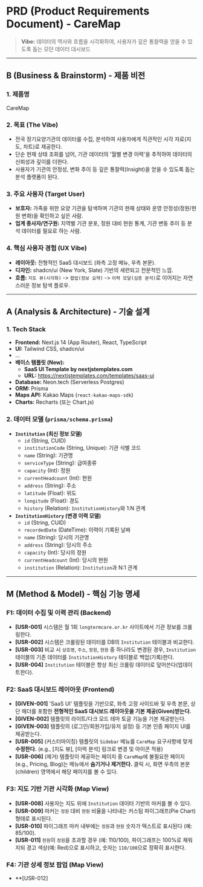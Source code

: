 # PRD (Product Requirements Document) - CareMap

> **Vibe:** 데이터의 역사와 흐름을 시각화하여, 사용자가 깊은 통찰력을 얻을 수 있도록 돕는 모던 데이터 대시보드

---

## B (Business & Brainstorm) - 제품 비전

### 1. 제품명
CareMap

### 2. 목표 (The Vibe)
* 전국 장기요양기관의 데이터를 수집, 분석하여 사용자에게 직관적인 시각 자료(지도, 차트)로 제공한다.
* 단순 현재 상태 조회를 넘어, 기관 데이터의 '월별 변경 이력'을 추적하여 데이터의 신뢰성과 깊이를 더한다.
* 사용자가 기관의 안정성, 변화 추이 등 깊은 통찰력(Insight)을 얻을 수 있도록 돕는 분석 플랫폼이 된다.

### 3. 주요 사용자 (Target User)
* **보호자:** 가족을 위한 요양 기관을 탐색하며 기관의 현재 상태와 운영 안정성(정원/현원 변화)을 확인하고 싶은 사람.
* **업계 종사자/연구원:** 지역별 기관 분포, 정원 대비 현원 통계, 기관 변동 추이 등 분석 데이터를 필요로 하는 사람.

### 4. 핵심 사용자 경험 (UX Vibe)
* **레이아웃:** 전형적인 SaaS 대시보드 (좌측 고정 메뉴, 우측 본문).
* **디자인:** shadcn/ui (New York, Slate) 기반의 세련되고 전문적인 느낌.
* **흐름:** `지도 뷰(시각화)` -> `팝업(정보 요약)` -> `이력 모달(심층 분석)`로 이어지는 자연스러운 정보 탐색 플로우.

---

## A (Analysis & Architecture) - 기술 설계

### 1. Tech Stack
* **Frontend:** Next.js 14 (App Router), React, TypeScript
* **UI:** Tailwind CSS, shadcn/ui
* ...
* **베이스 템플릿 (New):**
  * **SaaS UI Template by nextjstemplates.com**
  * **URL:** https://nextjstemplates.com/templates/saas-ui
* **Database:** Neon.tech (Serverless Postgres)
* **ORM:** Prisma
* **Maps API:** Kakao Maps (`react-kakao-maps-sdk`)
* **Charts:** Recharts (또는 Chart.js)

### 2. 데이터 모델 (`prisma/schema.prisma`)
* **`Institution` (최신 정보 모델)**
    * `id` (String, CUID)
    * `institutionCode` (String, Unique): 기관 식별 코드
    * `name` (String): 기관명
    * `serviceType` (String): 급여종류
    * `capacity` (Int): 정원
    * `currentHeadcount` (Int): 현원
    * `address` (String): 주소
    * `latitude` (Float): 위도
    * `longitude` (Float): 경도
    * `history` (Relation): `InstitutionHistory`와 1:N 관계
* **`InstitutionHistory` (변경 이력 모델)**
    * `id` (String, CUID)
    * `recordedDate` (DateTime): 이력이 기록된 날짜
    * `name` (String): 당시의 기관명
    * `address` (String): 당시의 주소
    * `capacity` (Int): 당시의 정원
    * `currentHeadcount` (Int): 당시의 현원
    * `institution` (Relation): `Institution`과 N:1 관계

---

## M (Method & Model) - 핵심 기능 명세

### F1: 데이터 수집 및 이력 관리 (Backend)
* **[USR-001]** 시스템은 월 1회 `longtermcare.or.kr` 사이트에서 기관 정보를 크롤링한다.
* **[USR-002]** 시스템은 크롤링된 데이터를 DB의 `Institution` 테이블과 비교한다.
* **[USR-003]** 비교 시 `상호명`, `주소`, `정원`, `현원` 중 하나라도 변경된 경우, `Institution` 테이블의 기존 데이터를 `InstitutionHistory` 테이블로 백업(기록)한다.
* **[USR-004]** `Institution` 테이블은 항상 최신 크롤링 데이터로 덮어쓴다(업데이트한다).

### F2: SaaS 대시보드 레이아웃 (Frontend)
* **[GIVEN-001]** 'SaaS UI' 템플릿을 기반으로, 좌측 고정 사이드바 및 우측 본문, 상단 헤더를 포함한 **전형적인 SaaS 대시보드 레이아웃을 기본 제공(Given)받는다.**
* **[GIVEN-002]** 템플릿의 라이트/다크 모드 테마 토글 기능을 기본 제공받는다.
* **[GIVEN-003]** 템플릿의 (로그인/회원가입/유저 설정) 등 기본 인증 페이지 UI를 제공받는다.
* **[USR-005]** (커스터마이징) 템플릿의 `Sidebar` 메뉴를 `CareMap` 요구사항에 맞게 **수정한다.** (e.g., [지도 뷰], [이력 분석] 링크로 변경 및 아이콘 적용)
* **[USR-006]** (제거) 템플릿이 제공하는 페이지 중 `CareMap`에 불필요한 페이지(e.g., Pricing, Blog)는 메뉴에서 **숨기거나 제거한다.** 클릭 시, 화면 우측의 본문(children) 영역에서 해당 페이지를 볼 수 있다.

### F3: 지도 기반 기관 시각화 (Map View)
* **[USR-008]** 사용자는 지도 위에 `Institution` 데이터 기반의 마커를 볼 수 있다.
* **[USR-009]** 마커는 `정원` 대비 `현원` 비율을 나타내는 커스텀 파이그래프(Pie Chart) 형태로 표시된다.
* **[USR-010]** 파이그래프 마커 내부에는 `정원`과 `현원` 숫자가 텍스트로 표시된다 (예: 85/100).
* **[USR-011]** `현원`이 `정원`을 초과할 경우 (예: 110/100), 파이그래프는 100%로 채워지되 경고 색상(예: Red)으로 표시하고, 숫자는 `110/100`으로 정확히 표시한다.

### F4: 기관 상세 정보 팝업 (Map View)
* **[USR-012]